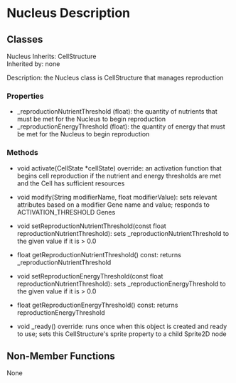 # Nucleus Description

## Classes

Nucleus
Inherits: CellStructure  
Inherited by: none

Description: the Nucleus class is CellStructure that manages reproduction

### Properties
- _reproductionNutrientThreshold (float): the quantity of nutrients that must be met for the Nucleus to begin reproduction
- _reproductionEnergyThreshold (float): the quantity of energy that must be met for the Nucleus to begin reproduction

### Methods
- void activate(CellState *cellState) override: an activation function that begins cell reproduction if the nutrient and energy thresholds are met and the Cell has sufficient resources
- void modify(String modifierName, float modifierValue): sets relevant attributes based on a modifier Gene name and value; responds to ACTIVATION_THRESHOLD Genes

- void setReproductionNutrientThreshold(const float reproductionNutrientThreshold): sets _reproductionNutrientThreshold to the given value if it is > 0.0
- float getReproductionNutrientThreshold() const: returns _reproductionNutrientThreshold

- void setReproductionEnergyThreshold(const float reproductionNutrientThreshold): sets _reproductionEnergyThreshold to the given value if it is > 0.0
- float getReproductionEnergyThreshold() const: returns reproductionEnergyThreshold

- void _ready() override: runs once when this object is created and ready to use; sets this CellStructure's sprite property to a child Sprite2D node

## Non-Member Functions
None
